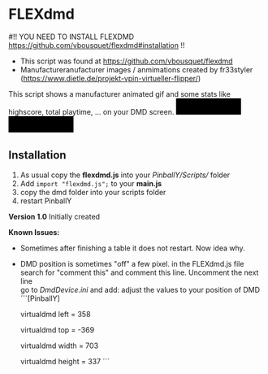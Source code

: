 # FLEXdmd


#!! YOU NEED TO INSTALL FLEXDMD https://github.com/vbousquet/flexdmd#installation !!
- This script was found at https://github.com/vbousquet/flexdmd
- Manufactureranufacturer images / anmimations created by fr33styler (https://www.dietle.de/projekt-vpin-virtueller-flipper/)


This script shows a manufacturer animated gif and some stats like highscore, total playtime, ... on your DMD screen.
![Alien Pinball](https://github.com/PinballY/PinballY-Addons-and-Examples/blob/main/FlexDMD/dmds/manufacturers/Aliens%20vs%20Pinball.gif)
![Bethesa](https://github.com/PinballY/PinballY-Addons-and-Examples/blob/main/FlexDMD/dmds/manufacturers/Bethesda%20Pinball.gif)

## Installation ##
1. As usual copy the **flexdmd.js** into your *PinballY/Scripts/* folder
2. Add ```import "flexdmd.js";``` to your **main.js**
3. copy the dmd folder into your scripts folder
4. restart PinballY



**Version 1.0**
Initially created

**Known Issues:**
- Sometimes after finishing a table it does not restart. Now idea why.
- DMD position is sometimes "off" a few pixel.
   in the FLEXdmd.js file search for "comment this" and comment this line. Uncomment the next line  
   go to *DmdDevice.ini*  and add:
   adjust the values to your position of DMD
	´´´[PinballY]
	
	virtualdmd left = 358
	
	virtualdmd top = -369
	
	virtualdmd width = 703
	
	virtualdmd height = 337   ´´´
	





